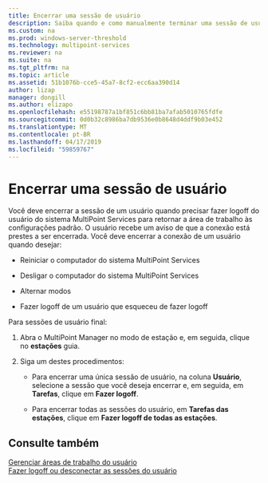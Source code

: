 ```yaml
---
title: Encerrar uma sessão de usuário
description: Saiba quando e como manualmente terminar uma sessão de usuário no MultiPoint Services
ms.custom: na
ms.prod: windows-server-threshold
ms.technology: multipoint-services
ms.reviewer: na
ms.suite: na
ms.tgt_pltfrm: na
ms.topic: article
ms.assetid: 51b1076b-cce5-45a7-8cf2-ecc6aa390d14
author: lizap
manager: dongill
ms.author: elizapo
ms.openlocfilehash: e55198787a1bf851c6bb81ba7afab5010765fdfe
ms.sourcegitcommit: 0d0b32c8986ba7db9536e0b8648d4ddf9b03e452
ms.translationtype: MT
ms.contentlocale: pt-BR
ms.lasthandoff: 04/17/2019
ms.locfileid: "59859767"
---
```

# <a name="end-a-user-session"></a>Encerrar uma sessão de usuário
Você deve encerrar a sessão de um usuário quando precisar fazer logoff do usuário do sistema MultiPoint Services para retornar a área de trabalho às configurações padrão. O usuário recebe um aviso de que a conexão está prestes a ser encerrada. Você deve encerrar a conexão de um usuário quando desejar:  
  
-   Reiniciar o computador do sistema MultiPoint Services  
  
-   Desligar o computador do sistema MultiPoint Services  
  
-   Alternar modos  
  
-   Fazer logoff de um usuário que esqueceu de fazer logoff  
  
Para sessões de usuário final:  
  
1.  Abra o MultiPoint Manager no modo de estação e, em seguida, clique no **estações** guia.  
  
2.  Siga um destes procedimentos:  
  
    -   Para encerrar uma única sessão de usuário, na coluna **Usuário**, selecione a sessão que você deseja encerrar e, em seguida, em **Tarefas**, clique em **Fazer logoff**.  
  
    -   Para encerrar todas as sessões do usuário, em **Tarefas das estações**, clique em **Fazer logoff de todas as estações**.  
  
## <a name="see-also"></a>Consulte também  
[Gerenciar áreas de trabalho do usuário](manage-user-desktops-using-multipoint-dashboard.md)  
[Fazer logoff ou desconectar as sessões do usuário](Log-off-or-Disconnect-User-Sessions.md)